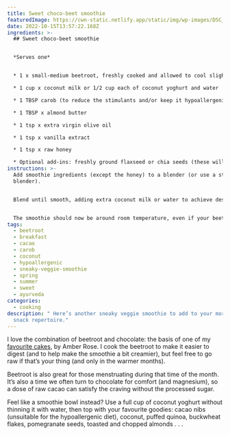 ```yaml
---
title: Sweet choco-beet smoothie
featuredImage: https://cwn-static.netlify.app/static/img/wp-images/DSC_0276-1-copy-1.jpg
date: 2022-10-15T13:57:22.168Z
ingredients: >-
  ## Sweet choco-beet smoothie 


  *Serves one*


  * 1 x small-medium beetroot, freshly cooked and allowed to cool slightly, then peeled 

  * 1 cup x coconut milk or 1/2 cup each of coconut yoghurt and water

  * 1 TBSP carob (to reduce the stimulants and/or keep it hypoallergenic) or raw cacao

  * 1 TBSP x almond butter

  * 1 tsp x extra virgin olive oil 

  * 1 tsp x vanilla extract 

  * 1 tsp x raw honey 

  * Optional add-ins: freshly ground flaxseed or chia seeds (these will both thicken the smoothie so extra water might be necessary, depending on your desired thickness), maca powder
instructions: >-
  Add smoothie ingredients (except the honey) to a blender (or use a stick/staff
  blender). 


  Blend until smooth, adding extra coconut milk or water to achieve desired consistency.


  The smoothie should now be around room temperature, even if your beetroot was warm to begin with. If not, wait until it is before adding the honey, which shouldn’t be heated. When ready, add the honey, blend again, then serve.
tags:
  - beetroot
  - breakfast
  - cacao
  - carob
  - coconut
  - hypoallergenic
  - sneaky-veggie-smoothie
  - spring
  - summer
  - sweet
  - ayurveda
categories:
  - cooking
description: " Here’s another sneaky veggie smoothie to add to your morning or
  snack repertoire."
---
```

I love the combination of beetroot and chocolate: the basis of one of my [favourite cakes](https://www.houseandgarden.co.uk/recipe/flour-free-chocolate-beetroot-cake), by Amber Rose. I cook the beetroot to make it easier to digest (and to help make the smoothie a bit creamier), but feel free to go raw if that’s your thing (and only in the warmer months). 

Beetroot is also great for those menstruating during that time of the month. It’s also a time we often turn to chocolate for comfort (and magnesium), so a dose of raw cacao can satisfy the craving without the processed sugar. 

Feel like a smoothie bowl instead? Use a full cup of coconut yoghurt without thinning it with water, then top with your favourite goodies: cacao nibs (unsuitable for the hypoallergenic diet), coconut, puffed quinoa, buckwheat flakes, pomegranate seeds, toasted and chopped almonds . . .